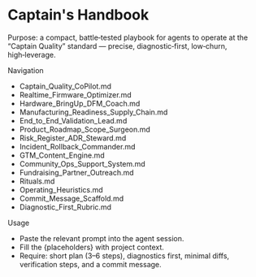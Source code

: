 # Captain's Handbook

Purpose: a compact, battle‑tested playbook for agents to operate at the “Captain Quality” standard — precise, diagnostic‑first, low‑churn, high‑leverage.

Navigation
- Captain_Quality_CoPilot.md
- Realtime_Firmware_Optimizer.md
- Hardware_BringUp_DFM_Coach.md
- Manufacturing_Readiness_Supply_Chain.md
- End_to_End_Validation_Lead.md
- Product_Roadmap_Scope_Surgeon.md
- Risk_Register_ADR_Steward.md
- Incident_Rollback_Commander.md
- GTM_Content_Engine.md
- Community_Ops_Support_System.md
- Fundraising_Partner_Outreach.md
- Rituals.md
- Operating_Heuristics.md
- Commit_Message_Scaffold.md
- Diagnostic_First_Rubric.md

Usage
- Paste the relevant prompt into the agent session.
- Fill the {placeholders} with project context.
- Require: short plan (3–6 steps), diagnostics first, minimal diffs, verification steps, and a commit message.


